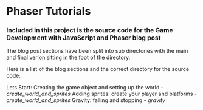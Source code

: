 # Phaser Tutorials

### Included in this project is the source code for the Game Development with JavaScript and Phaser blog post 

The blog post sections have been split into sub directories with the main and final verion sitting in the foot of the directory.

Here is a list of the blog sections and the correct directory for the source code:

Lets Start: Creating the game object and setting up the world - *create_world_and_sprites*
Adding sprites: create your player and platforms - *create_world_and_sprites*
Gravity: falling and stopping - *gravity*